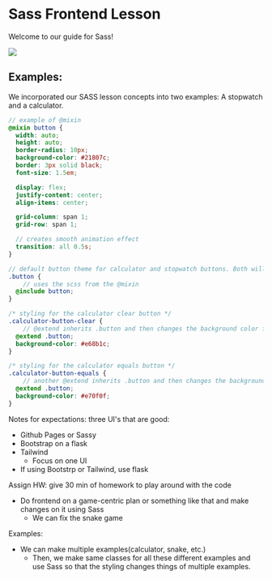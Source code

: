 # Sass Frontend Lesson
Welcome to our guide for Sass!

![]({{site.baseurl}}/images/sassLogo.png)

## Examples:

We incorporated our SASS lesson concepts into two examples: A stopwatch and a calculator.

```scss
// example of @mixin
@mixin button {
  width: auto;
  height: auto;
  border-radius: 10px;
  background-color: #21807c;
  border: 3px solid black;
  font-size: 1.5em;

  display: flex;
  justify-content: center;
  align-items: center;

  grid-column: span 1;
  grid-row: span 1;

  // creates smooth animation effect
  transition: all 0.5s; 
}

// default button theme for calculator and stopwatch buttons. Both will follow the same button format
.button {
    // uses the scss from the @mixin
  @include button;
}

/* styling for the calculator clear button */
.calculator-button-clear {
    // @extend inherits .button and then changes the background color from .button
  @extend .button;
  background-color: #e68b1c;
}

/* styling for the calculator equals button */
.calculator-button-equals {
    // another @extend inherits .button and then changes the background color from .button
  @extend .button;
  background-color: #e70f0f;
}
```

Notes for expectations:
three UI's that are good:
- Github Pages or Sassy
- Bootstrap on a flask
- Tailwind
    - Focus on one UI
- If using Bootstrp or Tailwind, use flask

Assign HW: give 30 min of homework to play around with the code

- Do frontend on a game-centric plan or something like that and make changes on it using Sass
    - We can fix the snake game

Examples:
- We can make multiple examples(calculator, snake, etc.)
    - Then, we make same classes for all these different examples and use Sass so that the styling changes things of multiple examples.